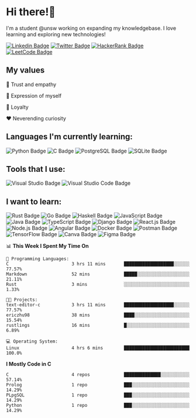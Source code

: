 # Hi there!👋

I'm a student @unsw working on expanding my knowledgebase. I love learning and exploring new technologies! 

[//]: # (Following badges were made with help from https://javascript.plainenglish.io/how-to-make-custom-language-badges-for-your-profile-using-shields-io-d2aeaf016b6b)

[![Linkedin Badge](https://img.shields.io/badge/-ericzhu98-0A66C2?logo=linkedin&style=flat)](https://www.linkedin.com/in/ericzhu98/)
[![Twitter Badge](https://img.shields.io/badge/-ericzhu98-1DA1F2?logo=twitter&logoColor=white&style=flat)](https://twitter.com/ericzhu98)
[![HackerRank Badge](https://img.shields.io/badge/-ericzhu98-2EC866?logo=hackerrank&logoColor=white&style=flat)](https://www.hackerrank.com/ericzhu98)
[![LeetCode Badge](https://img.shields.io/badge/-ericzhu98-FFA116?logo=leetcode&logoColor=white&style=flat)](https://leetcode.com/ericzhu98/)

## My values

:blue_heart: Trust and empathy

:purple_heart: Expression of myself

:green_heart: Loyalty

:heart: Neverending curiosity

## Languages I'm currently learning:

![Python Badge](https://img.shields.io/badge/-Python-3776AB?logo=python&logoColor=white&style=flat-square)
![C Badge](https://img.shields.io/badge/-C-A8B9CC?logo=c&logoColor=white&style=flat-square)
![PostgreSQL Badge](https://img.shields.io/badge/-PostgreSQL-336791?logo=postgresql&logoColor=white&style=flat-square)
![SQLite Badge](https://img.shields.io/badge/-SQLite-003B57?logo=sqlite&logoColor=white&style=flat-square)

## Tools that I use:

![Visual Studio Badge](https://img.shields.io/badge/-Visual%20Studio-5C2D91?logo=visual-studio&logoColor=white&style=flat-square)
![Visual Studio Code Badge](https://img.shields.io/badge/-Visual%20Studio%20Code-007ACC?logo=visual-studio-code&logoColor=white&style=flat-square)

## I want to learn:

![Rust Badge](https://img.shields.io/badge/-Rust-000000?logo=rust&style=flat-square)
![Go Badge](https://img.shields.io/badge/-Go-00ADD8?logo=go&logoColor=white&style=flat-square)
![Haskell Badge](https://img.shields.io/badge/-Haskell-5D4F85?logo=haskell&logoColor=white&style=flat-square)
![JavaScript Badge](https://img.shields.io/badge/-JavaScript-F7DF1E?logo=javascript&logoColor=white&style=flat-square)
![Java Badge](https://img.shields.io/badge/-Java-007396?logo=java&logoColor=white&style=flat-square)
![TypeScript Badge](https://img.shields.io/badge/-TypeScript-3178C6?logo=typescript&logoColor=white&style=flat-square)
![Django Badge](https://img.shields.io/badge/-Django-092E20?logo=django&logoColor=white&style=flat-square)
![React.js Badge](https://img.shields.io/badge/-ReactJs-61DAFB?logo=react&logoColor=white&style=flat-square)
![Node.js Badge](https://img.shields.io/badge/-Node.js-339933?logo=node.js&logoColor=white&style=flat-square)
![Angular Badge](https://img.shields.io/badge/-Angular-DD0031?logo=angular&logoColor=white&style=flat-square)
![Docker Badge](https://img.shields.io/badge/-Docker-2496ED?logo=docker&logoColor=white&style=flat-square)
![Postman Badge](https://img.shields.io/badge/-Postman-FF6C37?logo=postman&logoColor=white&style=flat-square)
![TensorFlow Badge](https://img.shields.io/badge/-TensorFlow-FF6F00?logo=tensorflow&logoColor=white&style=flat-square)
![Canva Badge](https://img.shields.io/badge/-Canva-00C4CC?logo=canva&logoColor=white&style=flat-square)
![Figma Badge](https://img.shields.io/badge/-Figma-F24E1E?logo=figma&logoColor=white&style=flat-square)

<!--START_SECTION:waka-->
📊 **This Week I Spent My Time On** 

```text
💬 Programming Languages: 
C                        3 hrs 11 mins       ███████████████████░░░░░░   77.57% 
Markdown                 52 mins             █████░░░░░░░░░░░░░░░░░░░░   21.11% 
Rust                     3 mins              ░░░░░░░░░░░░░░░░░░░░░░░░░   1.33%

🐱‍💻 Projects: 
text-editor-c            3 hrs 11 mins       ███████████████████░░░░░░   77.57% 
ericzhu98                38 mins             ████░░░░░░░░░░░░░░░░░░░░░   15.54% 
rustlings                16 mins             █░░░░░░░░░░░░░░░░░░░░░░░░   6.89%

💻 Operating System: 
Linux                    4 hrs 6 mins        █████████████████████████   100.0%

```

**I Mostly Code in C** 

```text
C                        4 repos             ██████████████░░░░░░░░░░░   57.14% 
Prolog                   1 repo              ███░░░░░░░░░░░░░░░░░░░░░░   14.29% 
PLpgSQL                  1 repo              ███░░░░░░░░░░░░░░░░░░░░░░   14.29% 
Python                   1 repo              ███░░░░░░░░░░░░░░░░░░░░░░   14.29%

```



<!--END_SECTION:waka-->